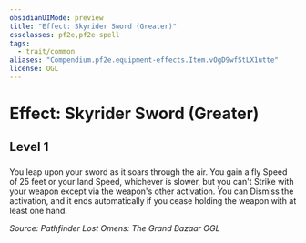 ```yaml
---
obsidianUIMode: preview
title: "Effect: Skyrider Sword (Greater)"
cssclasses: pf2e,pf2e-spell
tags:
  - trait/common
aliases: "Compendium.pf2e.equipment-effects.Item.vOgD9wfStLX1utte"
license: OGL
---
```

# Effect: Skyrider Sword (Greater)
## Level 1
### 






You leap upon your sword as it soars through the air. You gain a fly Speed of 25 feet or your land Speed, whichever is slower, but you can't Strike with your weapon except via the weapon's other activation. You can Dismiss the activation, and it ends automatically if you cease holding the weapon with at least one hand.

*Source: Pathfinder Lost Omens: The Grand Bazaar*
*OGL*